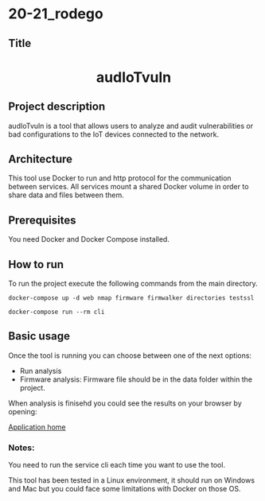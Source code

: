 # 20-21_rodego

## Title

<h1 align="center">audIoTvuln</h1>

## Project description

audIoTvuln is a tool that allows users to analyze and audit vulnerabilities or bad configurations to the IoT devices connected to the network.

## Architecture

This tool use Docker to run and http protocol for the communication between services.
All services mount a shared Docker volume in order to share data and files between them.

## Prerequisites

You need Docker and Docker Compose installed.

## How to run

To run the project execute the following commands from the main directory.

```
docker-compose up -d web nmap firmware firmwalker directories testssl

docker-compose run --rm cli
```

## Basic usage

Once the tool is running you can choose between one of the next options:

- Run analysis
- Firmware analysis: Firmware file should be in the data folder within the project.

When analysis is finisehd you could see the results on your browser by opening:

[Application home](http://localhost:9090/home)

### Notes:

You need to run the service cli each time you want to use the tool.

This tool has been tested in a Linux environment, it should run on Windows and Mac but you could face some limitations with Docker on those OS.
